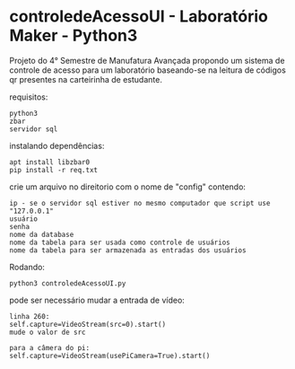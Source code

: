 # controledeAcessoUI - Laboratório Maker - Python3

Projeto do 4° Semestre de Manufatura Avançada propondo um sistema de controle de acesso para um laboratório baseando-se na leitura de códigos qr presentes na carteirinha de estudante.

requisitos:
```
python3
zbar
servidor sql
```

instalando dependências:
```
apt install libzbar0
pip install -r req.txt
```
crie um arquivo no direitorio com o nome de "config" contendo:
```
ip - se o servidor sql estiver no mesmo computador que script use "127.0.0.1"
usuário
senha
nome da database
nome da tabela para ser usada como controle de usuários
nome da tabela para ser armazenada as entradas dos usuários
```
Rodando:
```
python3 controledeAcessoUI.py
```
pode ser necessário mudar a entrada de vídeo:
```
linha 260:
self.capture=VideoStream(src=0).start()
mude o valor de src

para a câmera do pi:
self.capture=VideoStream(usePiCamera=True).start()

```
